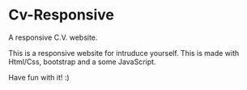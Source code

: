# Cv-Responsive
A responsive C.V. website.

This is a responsive website for intruduce yourself.
This is made with Html/Css, bootstrap and a some JavaScript.

Have fun with it! :)
